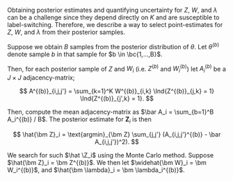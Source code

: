 Obtaining posterior estimates and quantifying uncertainty for $Z$, $W$, and
$\lambda$ can be a challenge since they depend directly on $K$ and are susceptible
to label-switching. Therefore, we describe a way to select point-estimates
for $Z$, $W$, and $\lambda$ from their posterior samples.

Suppose we obtain $B$ samples from the posterior distribution of $\theta$. 
Let $\theta^{(b)}$ denote sample $b$ in that sample for $b \in \bc{1,...,B}$.

Then, for each posterior sample of $Z$ and $W_i$ (i.e. $Z^{(b)}$ and
$W_i^{(b)}$) let $A_i^{(b)}$ be a $J\times J$ adjacency-matrix;

$$
A^{(b)}_{i,j,j'} = \sum_{k=1}^K W^{(b)}_{i,k} \Ind{Z^{(b)}_{j,k} = 1}
\Ind{Z^{(b)}_{j',k} = 1}.
$$

Then, compute the mean adjacency-matrix as $\bar A_i =
\sum_{b=1}^B A_i^{(b)} / B$. The posterior estimate for $\bm Z_i$ is then 

$$
\hat{\bm Z}_i = \text{argmin}_{\bm Z} \sum_{j,j'} (A_{i,j,j'}^{(b)} - \bar A_{i,j,j'})^2).
$$

We search for such $\hat \Z_i$ using the Monte Carlo method. Suppose $\hat{\bm
Z}_i = \bm Z^{(b)}$.  We then let $\widehat{\bm W}_i = \bm W_i^{(b)}$, and 
$\hat{\bm \lambda}_i = \bm \lambda_i^{(b)}$.

<!-- Uncertainty? TODO 
But I think one way we can quantify uncertainty would be to compute (Z_i^\alpha, W_i^\alpha) where \alpha \in (0,1) are like "quantiles". i.e.
Z_i^\alpha = Z_i^{(\text{Quantile}(\alpha, A_i^{(b)} - \bar A_i))}
W_i^\alpha = W_i^{(\text{Quantile}(\alpha, A_i^{(b)} - \bar A_i))}
Consequently, Z_i^0 = \hat Z_i and Z_i^1 will be "the worst" estimate for Z, which is Z_i^{(\text{argmax}_b(A_i^{(b)} - A_i)^2)}. Hence we can capture our uncertainty by looking at something like Z_i^{95\%} and W_i^{95\%}
For clarity, this is not the alpha in the model for the IBP. I just used alpha because it is the conventional Greek letter for confidence intervals
-->
